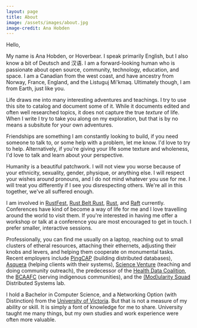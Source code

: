 ```yaml
---
layout: page
title: About
image: /assets/images/about.jpg
image-credit: Ana Hobden
---
```


Hello,

My name is Ana Hobden, or Hoverbear. I speak primarily English, but I also know a bit of Deutsch and 汉语. I am a forward-looking human who is passionate about open source, community, technology, education, and space. I am a Canadian from the west coast, and have ancestry from Norway, France, England, and the Listuguj Mi'kmaq. Ultimately though, I am from Earth, just like you.

Life draws me into many interesting adventures and teachings. I try to use this site to catalog and document some of it. While it documents edited and often well researched topics, it does not capture the true *texture* of life. When I write I try to take you along on my exploration, but that is by no means a subsitute for your own adventures.

Friendships are something I am constantly looking to build, if you need someone to talk to, or some help with a problem, let me know. I'd love to try to help. Alternatively, if you're giving your life some texture and wholeness, I'd love to talk and learn about your perspective.

Humanity is a beautiful patchwork. I will not view you worse because of your ethnicity, sexuality, gender, physique, or anything else. I will respect your wishes around pronouns, and I do not mind whatever you use for me. I will treat you differently if I see you disrespecting others. We're all in this together, we've all suffered enough.

I am involved in [RustFest](http://rustfest.eu/), [Rust Belt Rust](http://rust-belt-rust.com/), [Rust](http://rust-lang.org/), and [Raft](https://raft.github.io/) currently. Conferences have kind of become a way of life for me and I love travelling around the world to visit them. If you're interested in having me offer a workshop or talk at a conference you are most encouraged to get in touch. I prefer smaller, interactive sessions.

Professionally, you can find me usually on a laptop, reaching out to small clusters of etheral resources, attaching their ethernets, adjusting their knobs and levers, and helping them cooperate on monumental tasks. Recent employers include [PingCAP](http://pingcap.com/) (building distributed databases), [Asquera](http://asquera.de/) (helping clients with their systems), [Science Venture](http://www.scienceventure.ca/) (teaching and doing community outreach), the predecessor of the [Health Data Coalition](http://hdcbc.ca/), the [BCAAFC](http://bcaafc.com/) (serving indigenous communities), and the [(Mod)ularity Squad](https://yvonnecoady.com/) Distributed Systems lab.

I hold a Bachelor in Computer Science, and a Networking Option (with Distinction) from the [University of Victoria](http://uvic.ca/). But that is not a measure of my ability or skill. It is simply a font of knowledge for me to share. University taught me many things, but my own studies and work experience were often more valuable.
